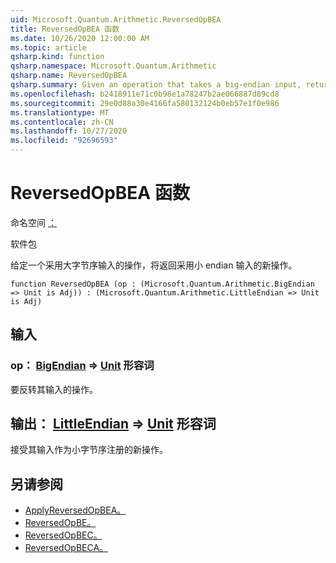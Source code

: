 ```yaml
---
uid: Microsoft.Quantum.Arithmetic.ReversedOpBEA
title: ReversedOpBEA 函数
ms.date: 10/26/2020 12:00:00 AM
ms.topic: article
qsharp.kind: function
qsharp.namespace: Microsoft.Quantum.Arithmetic
qsharp.name: ReversedOpBEA
qsharp.summary: Given an operation that takes a big-endian input, returns a new operation that takes a little-endian input.
ms.openlocfilehash: b2418911e71c0b98e1a78247b2ae066887d89cd8
ms.sourcegitcommit: 29e0d88a30e4166fa580132124b0eb57e1f0e986
ms.translationtype: MT
ms.contentlocale: zh-CN
ms.lasthandoff: 10/27/2020
ms.locfileid: "92696593"
---
```

# <a name="reversedopbea-function"></a>ReversedOpBEA 函数

命名空间 [：](xref:Microsoft.Quantum.Arithmetic)

软件包 [](https://nuget.org/packages/)


给定一个采用大字节序输入的操作，将返回采用小 endian 输入的新操作。

```qsharp
function ReversedOpBEA (op : (Microsoft.Quantum.Arithmetic.BigEndian => Unit is Adj)) : (Microsoft.Quantum.Arithmetic.LittleEndian => Unit is Adj)
```


## <a name="input"></a>输入

### <a name="op--bigendian--unit-adj"></a>op： [BigEndian](xref:Microsoft.Quantum.Arithmetic.BigEndian) => [Unit](xref:microsoft.quantum.lang-ref.unit) 形容词

要反转其输入的操作。



## <a name="output--littleendian--unit-adj"></a>输出： [LittleEndian](xref:Microsoft.Quantum.Arithmetic.LittleEndian) => [Unit](xref:microsoft.quantum.lang-ref.unit) 形容词

接受其输入作为小字节序注册的新操作。

## <a name="see-also"></a>另请参阅

- [ApplyReversedOpBEA。](xref:Microsoft.Quantum.Arithmetic.ApplyReversedOpBEA)
- [ReversedOpBE。](xref:Microsoft.Quantum.Arithmetic.ReversedOpBE)
- [ReversedOpBEC。](xref:Microsoft.Quantum.Arithmetic.ReversedOpBEC)
- [ReversedOpBECA。](xref:Microsoft.Quantum.Arithmetic.ReversedOpBECA)